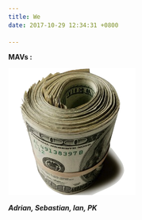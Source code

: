 ```yaml
---
title: We
date: 2017-10-29 12:34:31 +0800

---
```

**MAVs :**

![](/uploads/2017/10/29/dollars.png)

**_Adrian, Sebastian, Ian, PK_**
